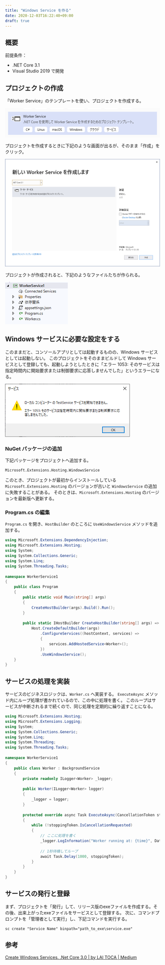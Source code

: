 ```yaml
---
title: "Windows Service を作る"
date: 2020-12-03T16:22:40+09:00
draft: true
---
```


## 概要

前提条件：

* .NET Core 3.1
* Visual Studio 2019 で開発

## プロジェクトの作成
「Worker Service」のテンプレートを使い、プロジェクトを作成する。

![](2020-12-04-14-13-20.png)

プロジェクトを作成するときに下記のような画面が出るが、そのまま「作成」をクリック。

![](2020-12-04-14-14-02.png)

プロジェクトが作成されると、下記のようなファイルたちが作られる。

![](2020-12-04-14-15-03.png)

## Windows サービスに必要な設定をする
このままだと、コンソールアプリとしては起動するものの、Windows サービスとしては起動しない。
このプロジェクトをそのままビルドして Windows サービスとして登録しても、起動しようとしたときに「エラー 1053: そのサービスは指定時間内に開始要求または制御要求に応答しませんでした」というエラーになる。

![](2020-12-04-14-23-01.png)

### NuGet パッケージの追加
下記パッケージをプロジェクトへ追加する。

```
Microsoft.Extensions.Hosting.WindowsService
```

このとき、プロジェクトが最初からインストールしている `Microsoft.Extensions.Hosting` のバージョンが古いと `WindowsService` の追加に失敗することがある。
そのときは、`Microsoft.Extensions.Hosting` のバージョンを最新版へ更新する。

### Program.cs の編集
`Program.cs` を開き、`HostBuilder` のところに `UseWindowsService` メソッドを追加する。

```csharp {hl_lines=[23]}
using Microsoft.Extensions.DependencyInjection;
using Microsoft.Extensions.Hosting;
using System;
using System.Collections.Generic;
using System.Linq;
using System.Threading.Tasks;

namespace WorkerService1
{
    public class Program
    {
        public static void Main(string[] args)
        {
            CreateHostBuilder(args).Build().Run();
        }

        public static IHostBuilder CreateHostBuilder(string[] args) =>
            Host.CreateDefaultBuilder(args)
                .ConfigureServices((hostContext, services) =>
                {
                    services.AddHostedService<Worker>();
                })
                .UseWindowsService();
    }
}
```

## サービスの処理を実装
サービスのビジネスロジックは、`Worker.cs` へ実装する。
`ExecuteAsync` メソッド内にループ処理が書かれているので、この中に処理を書く。
このループはサービスが中断されるまで続くので、同じ処理を定期的に繰り返すことになる。

```csharp {hl_lines=[24,25]}
using Microsoft.Extensions.Hosting;
using Microsoft.Extensions.Logging;
using System;
using System.Collections.Generic;
using System.Linq;
using System.Threading;
using System.Threading.Tasks;

namespace WorkerService1
{
    public class Worker : BackgroundService
    {
        private readonly ILogger<Worker> _logger;

        public Worker(ILogger<Worker> logger)
        {
            _logger = logger;
        }

        protected override async Task ExecuteAsync(CancellationToken stoppingToken)
        {
            while (!stoppingToken.IsCancellationRequested)
            {
                // ここに処理を書く
                _logger.LogInformation("Worker running at: {time}", DateTimeOffset.Now);

                // 1秒待機してループ
                await Task.Delay(1000, stoppingToken);
            }
        }
    }
}
```

## サービスの発行と登録
まず、プロジェクトを「発行」して、リリース版のexeファイルを作成する。その後、出来上がったexeファイルをサービスとして登録する。
次に、コマンドプロンプトを「管理者として実行」し、下記コマンドを実行する。

```
sc create "Service Name" binpath="path_to_exe\service.exe"
```

## 参考
[Create Windows Services. .Net Core 3.0 | by LAI TOCA | Medium](https://tocalai.medium.com/create-windows-services-5a4dcc837c08)

